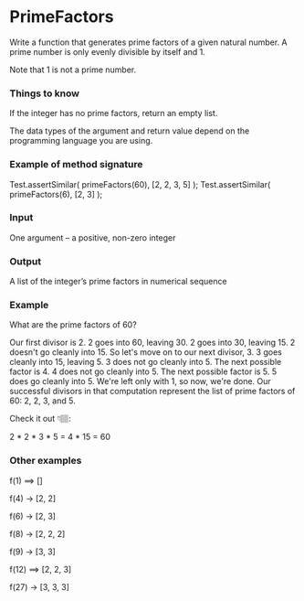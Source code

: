 # PrimeFactors

Write a function that generates prime factors of a given natural number.
A prime number is only evenly divisible by itself and 1.

Note that 1 is not a prime number.

### Things to know
If the integer has no prime factors, return an empty list.

The data types of the argument and return value depend on the programming
language you are using.

### Example of method signature
Test.assertSimilar( primeFactors(60), [2, 2, 3, 5] );
Test.assertSimilar( primeFactors(6), [2, 3] );

### Input
One argument – a positive, non-zero integer

### Output
A list of the integer’s prime factors in numerical sequence

### Example
What are the prime factors of 60?

Our first divisor is 2. 2 goes into 60, leaving 30.
2 goes into 30, leaving 15.
2 doesn't go cleanly into 15. So let's move on to our next divisor, 3.
3 goes cleanly into 15, leaving 5.
3 does not go cleanly into 5. The next possible factor is 4.
4 does not go cleanly into 5. The next possible factor is 5.
5 does go cleanly into 5.
We're left only with 1, so now, we're done.
Our successful divisors in that computation represent the list of prime factors of 60: 2, 2, 3, and 5.

Check it out 👇🏽:

2 * 2 * 3 * 5
= 4 * 15
= 60

### Other examples
f(1)  ==>  []

f(4) -> [2, 2]

f(6) -> [2, 3]

f(8) -> [2, 2, 2]

f(9) -> [3, 3]

f(12) ==>  [2, 2, 3]

f(27) -> [3, 3, 3]